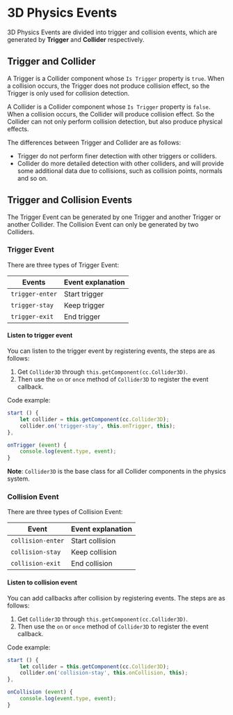 # 3D Physics Events

3D Physics Events are divided into trigger and collision events, which are generated by **Trigger** and **Collider** respectively.

## Trigger and Collider

A Trigger is a Collider component whose `Is Trigger` property is `true`. When a collision occurs, the Trigger does not produce collision effect, so the Trigger is only used for collision detection.

A Collider is a Collider component whose `Is Trigger` property is `false`. When a collision occurs, the Collider will produce collision effect. So the Collider can not only perform collision detection, but also produce physical effects.

The differences between Trigger and Collider are as follows:

- Trigger do not perform finer detection with other triggers or colliders.
- Collider do more detailed detection with other colliders, and will provide some additional data due to collisions, such as collision points, normals and so on.

## Trigger and Collision Events

The Trigger Event can be generated by one Trigger and another Trigger or another Collider. The Collision Event can only be generated by two Colliders.

### Trigger Event

There are three types of Trigger Event:

| Events          | Event explanation |
| --------------- | ------------------ |
| `trigger-enter` | Start trigger      |
| `trigger-stay`  | Keep trigger       |
| `trigger-exit`  | End trigger        |

#### Listen to trigger event

You can listen to the trigger event by registering events, the steps are as follows:

1. Get `Collider3D` through `this.getComponent(cc.Collider3D)`.
2. Then use the `on` or `once` method of `Collider3D` to register the event callback.

Code example:

  ```js
  start () {
      let collider = this.getComponent(cc.Collider3D);
      collider.on('trigger-stay', this.onTrigger, this);
  },

  onTrigger (event) {
      console.log(event.type, event);
  }
  ```

**Note**: `Collider3D` is the base class for all Collider components in the physics system.

### Collision Event

There are three types of Collision Event:

| Event             | Event explanation |
| ----------------- | ----------------- |
| `collision-enter` | Start collision   |
| `collision-stay`  | Keep collision    |
| `collision-exit`  | End collision     |

#### Listen to collision event

You can add callbacks after collision by registering events. The steps are as follows:

1. Get `Collider3D` through `this.getComponent(cc.Collider3D)`.
2. Then use the `on` or `once` method of `Collider3D` to register the event callback.

Code example:

  ```js
  start () {
      let collider = this.getComponent(cc.Collider3D);
      collider.on('collision-stay', this.onCollision, this);
  },

  onCollision (event) {
      console.log(event.type, event);
  }
  ```
